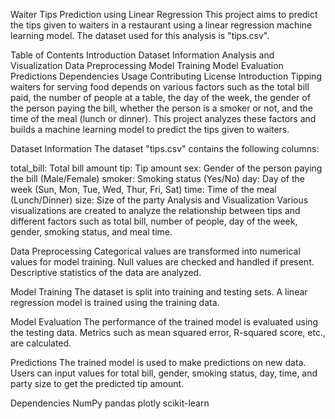 Waiter Tips Prediction using Linear Regression
This project aims to predict the tips given to waiters in a restaurant using a linear regression machine learning model. The dataset used for this analysis is "tips.csv".

Table of Contents
Introduction
Dataset Information
Analysis and Visualization
Data Preprocessing
Model Training
Model Evaluation
Predictions
Dependencies
Usage
Contributing
License
Introduction
Tipping waiters for serving food depends on various factors such as the total bill paid, the number of people at a table, the day of the week, the gender of the person paying the bill, whether the person is a smoker or not, and the time of the meal (lunch or dinner). This project analyzes these factors and builds a machine learning model to predict the tips given to waiters.

Dataset Information
The dataset "tips.csv" contains the following columns:

total_bill: Total bill amount
tip: Tip amount
sex: Gender of the person paying the bill (Male/Female)
smoker: Smoking status (Yes/No)
day: Day of the week (Sun, Mon, Tue, Wed, Thur, Fri, Sat)
time: Time of the meal (Lunch/Dinner)
size: Size of the party
Analysis and Visualization
Various visualizations are created to analyze the relationship between tips and different factors such as total bill, number of people, day of the week, gender, smoking status, and meal time.

Data Preprocessing
Categorical values are transformed into numerical values for model training. Null values are checked and handled if present. Descriptive statistics of the data are analyzed.

Model Training
The dataset is split into training and testing sets. A linear regression model is trained using the training data.

Model Evaluation
The performance of the trained model is evaluated using the testing data. Metrics such as mean squared error, R-squared score, etc., are calculated.

Predictions
The trained model is used to make predictions on new data. Users can input values for total bill, gender, smoking status, day, time, and party size to get the predicted tip amount.

Dependencies
NumPy
pandas
plotly
scikit-learn
